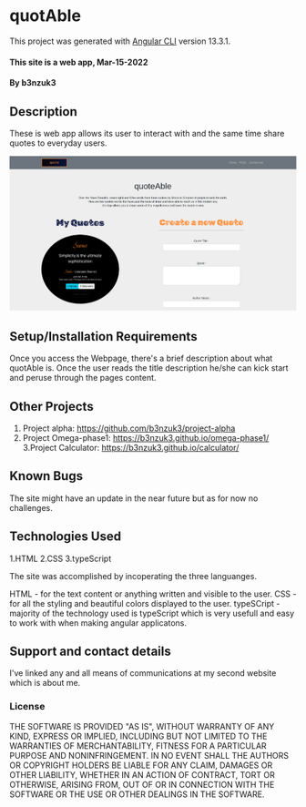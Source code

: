 # quotAble

This project was generated with [Angular CLI](https://github.com/angular/angular-cli) version 13.3.1.
#### This site is a web app, Mar-15-2022
#### By b3nzuk3
## Description
These is web app allows its user to interact with and the same time share quotes to everyday users.


![LANDING PAGE](patientXero.png)

## Setup/Installation Requirements
Once you access the Webpage, there's a brief description about what quotAble is.
Once the user reads the title description he/she can kick start and peruse through the pages content.
## Other Projects
1. Project alpha:
https://github.com/b3nzuk3/project-alpha
2. Project Omega-phase1:
https://b3nzuk3.github.io/omega-phase1/
3.Project Calculator:
https://b3nzuk3.github.io/calculator/

## Known Bugs
The site might have an update in the near future but as for now no challenges.
## Technologies Used
1.HTML
2.CSS
3.typeScript

The site was accomplished by incoperating the three languanges.

HTML - for the text content or anything written and visible to the user.
CSS - for all the styling and beautiful colors displayed to the user.
typeSCript - majority of the technology used is typeScript which is very usefull and easy to work with when making angular applicatons.

## Support and contact details
I've linked any and all means of communications at my second website which is about me.
### License
THE SOFTWARE IS PROVIDED "AS IS", WITHOUT WARRANTY OF ANY KIND,
EXPRESS OR IMPLIED, INCLUDING BUT NOT LIMITED TO THE WARRANTIES OF
MERCHANTABILITY, FITNESS FOR A PARTICULAR PURPOSE AND
NONINFRINGEMENT. IN NO EVENT SHALL THE AUTHORS OR COPYRIGHT HOLDERS BE
LIABLE FOR ANY CLAIM, DAMAGES OR OTHER LIABILITY, WHETHER IN AN ACTION
OF CONTRACT, TORT OR OTHERWISE, ARISING FROM, OUT OF OR IN CONNECTION
WITH THE SOFTWARE OR THE USE OR OTHER DEALINGS IN THE SOFTWARE.
